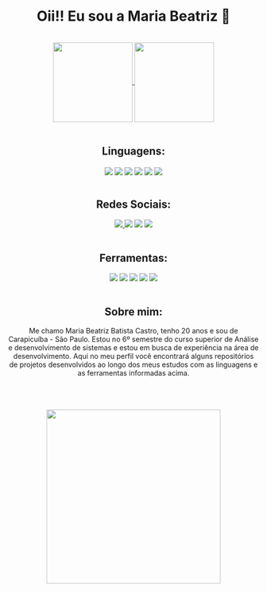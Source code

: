   <h1 align="center">Oii!! Eu sou a Maria Beatriz 👋</h1>
  <br />

  <div align="center" style="display: inline_block">
    <a href="https://github.com/mariabeatrizbc/github-readme-stats">
      <img align="center" height="160em" src="https://github-readme-stats.vercel.app/api?username=mariabeatrizbc&show_icons=true&hide=contribs,prs&cache_seconds=86400&theme=jolly">
    </a>
    <a href="https://github.com/mariabeatrizbc/github-readme-stats">
      <img align="center" height="160em" src="https://github-readme-stats.vercel.app/api/top-langs/?username=mariabeatrizbc&layout=compact&theme=jolly">
    </a>
    <br />
    <br />
  </div>

  <h2 align="center">Linguagens:</h2>
  <div align="center" style="display: inline_block">
      <img align="center" src="https://img.shields.io/badge/HTML5-E34F26?style=for-the-badge&logo=html5&logoColor=white" />
      <img align="center" src="https://img.shields.io/badge/CSS3-1572B6?style=for-the-badge&logo=css3&logoColor=white" />
      <img align="center" src="https://img.shields.io/badge/JavaScript-F7DF1E?style=for-the-badge&logo=javascript&logoColor=black" />
      <img align="center" src="https://img.shields.io/badge/MySQL-005C84?style=for-the-badge&logo=mysql&logoColor=white" />
      <img align="center" src="https://img.shields.io/badge/Java-ED8B00?style=for-the-badge&logo=openjdk&logoColor=white" />  
      <img align="center" src="https://img.shields.io/badge/Python-FFD43B?style=for-the-badge&logo=python&logoColor=blue" /> 
    <br />
    <br />
  </div>

  <h2 align="center">Redes Sociais:</h2>
  <div align="center" style="display: inline_block">
    <a href="https://www.linkedin.com/in/maria-beatriz-batista-castro-084829243/" target="_blank"><img src="https://img.shields.io/badge/LinkedIn-0077B5?style=for-the-badge&logo=linkedin&logoColor=white"          target="_blank"></img>  </a>
    <a href="https://www.instagram.com/mariabiasz/" target="_blank"><img src="https://img.shields.io/badge/Instagram-E4405F?style=for-the-badge&logo=instagram&logoColor=white" target="_blank"></img></a>
    <a href="https://mail.google.com/mail/u/0/?tab=rm&ogbl#inbox?compose=CllgCJNqLRsNJSqGJZLTnbzLxwwXVFsZkxllFWjnpmShwkXNLShcGkNJlpkmCvbwBSvgpZkCGBq" target="_blank"><img src="https://img.shields.io/badge/Gmail-D14836?style=for-the-badge&logo=gmail&logoColor=white" target="_blank"></img></a>
    <a href="https://wa.me/5511984165708" target="_blank"><img src="https://img.shields.io/badge/WhatsApp-25D366?style=for-the-badge&logo=whatsapp&logoColor=white" target="_blank"></img></a>
    <br />
    <br />
  </div>

   <h2 align="center">Ferramentas:</h2>
   <div align="center" style="display: inline_block">
     <img src="https://img.shields.io/badge/VSCode-0078D4?style=for-the-badge&logo=visual%20studio%20code&logoColor=white">
     <img src="https://img.shields.io/badge/Figma-F24E1E?style=for-the-badge&logo=figma&logoColor=white">
     <img src="https://img.shields.io/badge/Eclipse-2C2255?style=for-the-badge&logo=eclipse&logoColor=white">
     <img src="https://img.shields.io/badge/GitHub-100000?style=for-the-badge&logo=github&logoColor=white">
     <img src="https://img.shields.io/badge/MySQL-005C84?style=for-the-badge&logo=mysql&logoColor=white" />
     <br />
     <br />
   </div>
   
   <div align="center" style="display: inline_block">
     <h2 align="center">Sobre mim:</h2>
     <p align="center" text_indent="1em">Me chamo Maria Beatriz Batista Castro, tenho 20 anos e sou de Carapicuíba - São Paulo. Estou no 6º semestre do curso superior de Análise e desenvolvimento de sistemas e estou em busca de experiência na área de desenvolvimento. Aqui no meu perfil você encontrará alguns repositórios de projetos desenvolvidos ao longo dos meus estudos com as linguagens e as ferramentas informadas acima.</p>
     <br/>
   </div>

   <div align="center">
     <!--<h2>Portfólio:</h2>
     <a href="https://mariabeatrizbc.github.io/Portfolio/" target="_blank"><img align="center" src="https://img.shields.io/badge/website-000000?style=for-the-badge&logo=About.me&logoColor=white"></a>-->
     <br/>
     <br/>
   </div>
   
   <div align="center" style="display: inline_block">
     <img align="center" height="350em" src="https://i.pinimg.com/originals/39/38/77/3938775fa4484f170466ecfa6da4e662.gif">
     <br/>
     <br/>
   </div>   

   <!--https://github.com/alexandresanlim/Badges4-README.md-Profile?tab=readme-ov-file#badges-->


  
   
